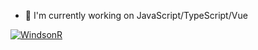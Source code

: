 
- 🔭 I'm currently working on JavaScript/TypeScript/Vue


[![WindsonR](https://github-readme-stats.vercel.app/api?username=WindsonR)](https://github.com/anuraghazra/github-readme-stats)


<!--
**WindsonFF/WindsonFF** is a ✨ _special_ ✨ repository because its `README.md` (this file) appears on your GitHub profile.

Here are some ideas to get you started:

- 🔭 I’m currently working on ...
- 🌱 I’m currently learning ...
- 👯 I’m looking to collaborate on ...
- 🤔 I’m looking for help with ...
- 💬 Ask me about ...
- 📫 How to reach me: ...
- 😄 Pronouns: ...
- ⚡ Fun fact: ...
-->

